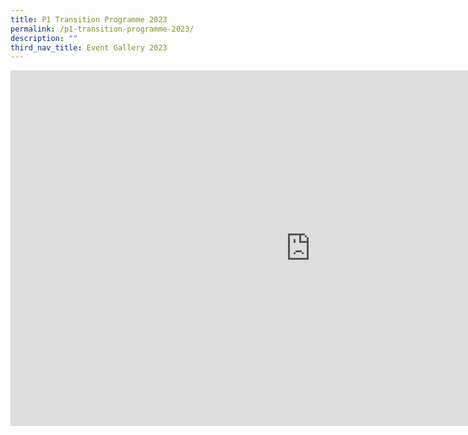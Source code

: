 ```yaml
---
title: P1 Transition Programme 2023
permalink: /p1-transition-programme-2023/
description: ""
third_nav_title: Event Gallery 2023
---
```

<iframe allowfullscreen="true" height="569" width="960" frameborder="0" src="https://docs.google.com/presentation/d/e/2PACX-1vTqmnd_lJNG2HfScVI0SPyYyNlptc8RVnfbyzvUQ6Oq2PADkxF60MOEhLmTtJe6Nu_r11PpGoymFI0H/embed?start=true&amp;loop=true&amp;delayms=5000"></iframe>
